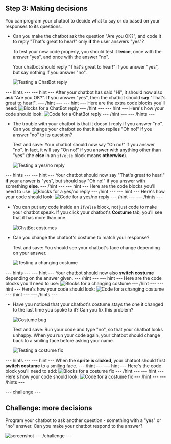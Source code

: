 ## Step 3: Making decisions

You can program your chatbot to decide what to say or do based on your responses to its questions.

+ Can you make the chatbot ask the question "Are you OK?", and code it to reply "That's great to hear!" only __if__ the user answers "yes"?

    To test your new code properly, you should test it __twice__, once with the answer "yes", and once with the answer "no".

    Your chatbot should reply "That's great to hear!" if you answer "yes", but say nothing if you answer "no".

    ![Testing a ChatBot reply](images/chatbot-if-test.png)

--- hints ---
--- hint ---
After your chatbot has said "Hi", it should now also __ask__ "Are you OK?". __If__ you answer "yes", then the chatbot should __say__ "That's great to hear!".
--- /hint ---
--- hint ---
Here are the extra code blocks you'll need:
![Blocks for a ChatBot reply](images/chatbot-if-blocks.png)
--- /hint ---
--- hint ---
Here's how your code should look:
![Code for a ChatBot reply](images/chatbot-if-code.png)
--- /hint ---
--- /hints ---

+ The trouble with your chatbot is that it doesn't reply if you answer "no". Can you change your chatbot so that it also replies "Oh no!" if you answer "no" to its question?

    Test and save: Your chatbot should now say "Oh no!" if you answer "no". In fact, it will say "On no!" if you answer with anything other than "yes" (the __else__ in an `if/else` block means __otherwise__).

    ![Testing a yes/no reply](images/chatbot-if-else-test.png)

--- hints ---
--- hint ---
Your chatbot should now say "That's great to hear!" __if__ your answer is "yes", but should say "Oh no!" if you answer with something __else__.
--- /hint ---
--- hint ---
Here are the code blocks you'll need to use:
![Blocks for a yes/no reply](images/chatbot-if-else-blocks.png)
--- /hint ---
--- hint ---
Here's how your code should look:
![Code for a yes/no reply](images/chatbot-if-else-code.png)
--- /hint ---
--- /hints ---

+ You can put any code inside an `if/else` block, not just code to make your chatbot speak. If you click your chatbot's **Costume** tab, you'll see that it has more than one.

    ![ChstBot costumes](images/chatbot-costume-view.png)

+ Can you change the chatbot's costume to match your response?

    Test and save: You should see your chatbot's face change depending on your answer.

    ![Testing a changing costume](images/chatbot-costume-test.png)

--- hints ---
--- hint ---
Your chatbot should now also __switch costume__ depending on the answer given.
--- /hint ---
--- hint ---
Here are the code blocks you'll need to use:
![Blocks for a changing costume](images/chatbot-costume-blocks.png)
--- /hint ---
--- hint ---
Here's how your code should look:
![Code for a changing costume](images/chatbot-costume-code.png)
--- /hint ---
--- /hints ---

+ Have you noticed that your chatbot's costume stays the one it changed to the last time you spoke to it? Can you fix this problem?

    ![Costume bug](images/chatbot-costume-bug-test.png)

    Test and save: Run your code and type "no", so that your chatbot looks unhappy. When you run your code again, your chatbot should change back to a smiling face before asking your name.

    ![Testing a costume fix](images/chatbot-costume-fix-test.png)

--- hints ---
--- hint ---
When the __sprite is clicked__, your chatbot should first __switch costume__ to a smiling face.
--- /hint ---
--- hint ---
Here's the code block you'll need to add:
![Blocks for a costume fix](images/chatbot-costume-fix-blocks.png)
--- /hint ---
--- hint ---
Here's how your code should look:
![Code for a costume fix](images/chatbot-costume-fix-code.png)
--- /hint ---
--- /hints ---

--- challenge ---
## Challenge: more decisions

Program your chatbot to ask another question - something with a "yes" or "no" answer. Can you make your chatbot respond to the answer?

![screenshot](images/chatbot-joke.png)
--- /challenge ---
